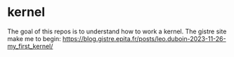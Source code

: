 # kernel
The goal of this repos is to understand how to work a kernel. The gistre site make me to begin: https://blog.gistre.epita.fr/posts/leo.duboin-2023-11-26-my_first_kernel/
